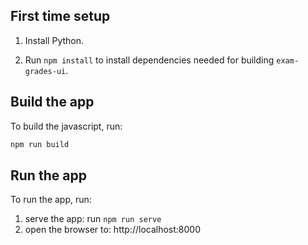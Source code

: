 ## First time setup

1. Install Python.

2. Run `npm install` to install dependencies needed for building `exam-grades-ui`.


## Build the app

To build the javascript, run:
```bash
npm run build
```


## Run the app

To run the app, run:
1. serve the app: run `npm run serve`
2. open the browser to: http://localhost:8000
